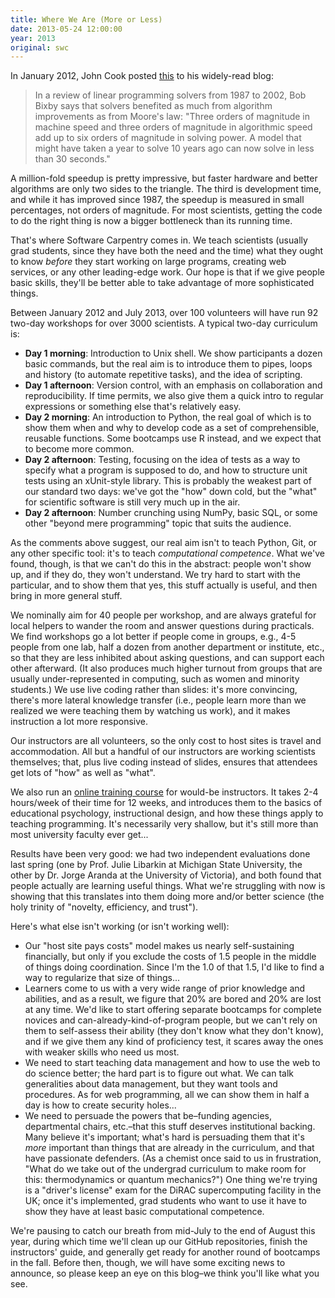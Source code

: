 ```yaml
---
title: Where We Are (More or Less)
date: 2013-05-24 12:00:00
year: 2013
original: swc
---
```

<p>
In January 2012,
John Cook posted <a href="http://blog.codekills.net/">this</a> to his widely-read blog:
</p>
<blockquote>
  In a review of linear programming solvers from 1987 to 2002,
  Bob Bixby says that solvers benefited as much from algorithm improvements as from Moore's law:
  "Three orders of magnitude in machine speed
  and three orders of magnitude in algorithmic speed add up to six orders of magnitude in solving power.
  A model that might have taken a year to solve 10 years ago can now solve in less than 30 seconds."
</blockquote>
<p>
  A million-fold speedup is pretty impressive,
  but faster hardware and better algorithms are only two sides to the triangle.
  The third is development time,
  and while it has improved since 1987,
  the speedup is measured in small percentages,
  not orders of magnitude.
  For most scientists,
  getting the code to do the right thing
  is now a bigger bottleneck than its running time.
</p>
<p>
  That's where Software Carpentry comes in.
  We teach scientists
  (usually grad students, since they have both the need and the time)
  what they ought to know
  <em>before</em> they start working on large programs,
  creating web services,
  or any other leading-edge work.
  Our hope is that if we give people basic skills,
  they'll be better able to take advantage of more sophisticated things.
</p>
<p>
  Between January 2012 and July 2013,
  over 100 volunteers will have run 92 two-day workshops for over 3000 scientists.
  A typical two-day curriculum is:
</p>
<ul>
  <li>
    <strong>Day 1 morning</strong>:
    Introduction to Unix shell.
    We show participants a dozen basic commands,
    but the real aim is to introduce them to pipes,
    loops and history (to automate repetitive tasks),
    and the idea of scripting.
  </li>
  <li>
    <strong>Day 1 afternoon</strong>:
    Version control,
    with an emphasis on collaboration and reproducibility.
    If time permits,
    we also give them a quick intro to regular expressions
    or something else that's relatively easy.
  </li>
  <li>
    <strong>Day 2 morning</strong>:
    An introduction to Python,
    the real goal of which is to show them
    when and why to develop code as a set of comprehensible,
    reusable functions.
    Some bootcamps use R instead,
    and we expect that to become more common.
  </li>
  <li>
    <strong>Day 2 afternoon</strong>:
    Testing,
    focusing on the idea of tests
    as a way to specify what a program is supposed to do,
    and how to structure unit tests using an xUnit-style library.
    This is probably the weakest part of our standard two days:
    we've got the "how" down cold,
    but the "what" for scientific software is still very much up in the air.
  </li>
  <li>
    <strong>Day 2 afternoon</strong>:
    Number crunching using NumPy,
    basic SQL,
    or some other "beyond mere programming" topic that suits the audience.
  </li>
</ul>
<p>
  As the comments above suggest,
  our real aim isn't to teach Python, Git, or any other specific tool:
  it's to teach <em>computational competence</em>.
  What we've found,
  though,
  is that we can't do this in the abstract:
  people won't show up,
  and if they do,
  they won't understand.
  We try hard to start with the particular,
  and to show them that yes,
  this stuff actually is useful,
  and then bring in more general stuff.
</p>
<p>
  We nominally aim for 40 people per workshop,
  and are always grateful for local helpers
  to wander the room and answer questions during practicals.
  We find workshops go a lot better if people come in groups,
  e.g., 4-5 people from one lab,
  half a dozen from another department or institute,
  etc.,
  so that they are less inhibited about asking questions,
  and can support each other afterward.
  (It also produces much higher turnout from groups
  that are usually under-represented in computing,
  such as women and minority students.)
  We use live coding rather than slides:
  it's more convincing,
  there's more lateral knowledge transfer
  (i.e., people learn more than we realized we were teaching them by watching us work),
  and it makes instruction a lot more responsive.
</p>
<p>
  Our instructors are all volunteers,
  so the only cost to host sites is travel and accommodation.
  All but a handful of our instructors are working scientists themselves;
  that,
  plus live coding instead of slides,
  ensures that attendees get lots of "how"
  as well as "what".
</p>
<p>
  We also run an <a href="{{site.training_url}}">online training course</a>
  for would-be instructors.
  It takes 2-4 hours/week of their time for 12 weeks,
  and introduces them to the basics of educational psychology,
  instructional design,
  and how these things apply to teaching programming.
  It's necessarily very shallow,
  but it's still more than most university faculty ever get...
</p>
<p>
  Results have been very good:
  we had two independent evaluations done last spring
  (one by Prof. Julie Libarkin at Michigan State University,
  the other by Dr. Jorge Aranda at the University of Victoria),
  and both found that people actually are learning useful things.
  What we're struggling with now is
  showing that this translates into them doing more and/or better science
  (the holy trinity of "novelty, efficiency, and trust").
</p>
<p>
  Here's what else isn't working (or isn't working well):
</p>
<ul>
  <li>
    Our "host site pays costs" model
    makes us nearly self-sustaining financially,
    but only if you exclude the costs of
    1.5 people in the middle of things doing coordination.
    Since I'm the 1.0 of that 1.5,
    I'd like to find a way to regularize that size of things...
  </li>
  <li>
    Learners come to us with a very wide range of prior knowledge and abilities,
    and as a result,
    we figure that 20% are bored and 20% are lost at any time.
    We'd like to start offering separate bootcamps for complete novices
    and can-already-kind-of-program people,
    but we can't rely on them to self-assess their ability
    (they don't know what they don't know),
    and if we give them any kind of proficiency test,
    it scares away the ones with weaker skills who need us most.
  </li>
  <li>
    We need to start teaching data management
    and how to use the web to do science better;
    the hard part is to figure out what.
    We can talk generalities about data management,
    but they want tools and procedures.
    As for web programming,
    all we can show them in half a day is
    how to create security holes...
  </li>
  <li>
    We need to persuade the powers that be–funding agencies,
    departmental chairs, etc.–that this stuff deserves institutional backing.
    Many believe it's important;
    what's hard is persuading them that it's <em>more</em> important than
    things that are already in the curriculum,
    and that have passionate defenders.
    (As a chemist once said to us in frustration,
    "What do we take out of the undergrad curriculum to make room for this:
    thermodynamics or quantum mechanics?")
    One thing we're trying is a "driver's license" exam
    for the DiRAC supercomputing facility in the UK;
    once it's implemented,
    grad students who want to use it
    have to show they have at least basic computational competence.
  </li>
</ul>
<p>
  We're pausing to catch our breath from mid-July to the end of August this year,
  during which time we'll clean up our GitHub repositories,
  finish the instructors' guide,
  and generally get ready for another round of bootcamps in the fall.
  Before then,
  though,
  we will have some exciting news to announce,
  so please keep an eye on this blog–we think you'll like what you see.
</p>
